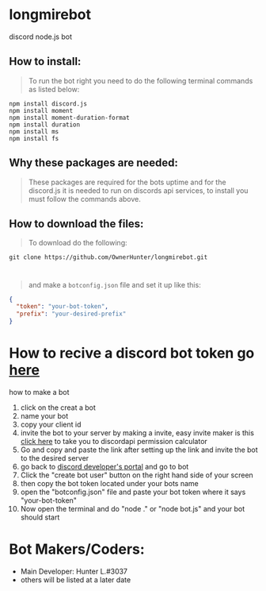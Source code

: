# longmirebot
discord node.js bot
## How to install:
> To run the bot right you need to do the following terminal commands as listed below:
```node
npm install discord.js
npm install moment
npm install moment-duration-format
npm install duration
npm install ms
npm install fs
```
## Why these packages are needed: 
> These packages are required for the bots uptime and for the discord.js it is needed to run on discords api services, to install you must follow the commands above.

## How to download the files:

>To download do the following:
```
git clone https://github.com/OwnerHunter/longmirebot.git
```
#
> and make a ```botconfig.json``` file and set it up like this:
```json
{
  "token": "your-bot-token",
  "prefix": "your-desired-prefix"
}
```
# How to recive a discord bot token go [here](https://discordapp.com/developers/applications/me) 
how to make a bot
>
1. click on the creat a bot
2. name your bot
3. copy your client id 
4. invite the bot to your server by making a invite, easy invite maker is this [click here](https://discordapi.com/permissions.html)  to take you to discordapi permission calculator
5. Go and copy and paste the link after setting up the link and invite the bot to the desired server
6. go back to [discord developer's portal](https://discordapp.com/developers/applications/me) and go to bot 
7. Click the "create bot user" button on the right hand side of your screen
8. then copy the bot token located under your bots name
9. open the "botconfig.json" file and paste your bot token where it says "your-bot-token" 
10. Now open the terminal and do "node ." or "node bot.js" and your bot should start

# Bot Makers/Coders:
> 
- Main Developer: Hunter L.#3037
- others will be listed at a later date
